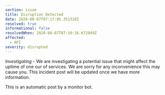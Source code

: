 ```yaml
---
section: issue
title: Disruption Detected
date: 2020-08-07T07:17:05.351328Z
resolved: true
informational: false
resolvedWhen: 2020-08-07T07:19:16.672849Z
affected:
  - API
severity: disrupted
---
```

*Investigating* - We are investigating a potential issue that might affect the uptime of one our of services. We are sorry for any inconvenience this may cause you. This incident post will be updated once we have more information.

This is an automatic post by a monitor bot.
        